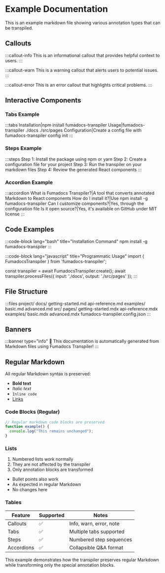 # Example Documentation

This is an example markdown file showing various annotation types that can be transpiled.

## Callouts

:::callout-info
This is an informational callout that provides helpful context to users.
:::

:::callout-warn
This is a warning callout that alerts users to potential issues.
:::

:::callout-error
This is an error callout that highlights critical problems.
:::

## Interactive Components

### Tabs Example

:::tabs
Installation|npm install fumadocs-transpiler
Usage|fumadocs-transpiler ./docs ./src/pages
Configuration|Create a config file with fumadocs-transpiler config init
:::

### Steps Example

:::steps
Step 1: Install the package using npm or yarn
Step 2: Create a configuration file for your project
Step 3: Run the transpiler on your markdown files
Step 4: Review the generated React components
:::

### Accordion Example

:::accordion
What is Fumadocs Transpiler?|A tool that converts annotated Markdown to React components
How do I install it?|Use npm install -g fumadocs-transpiler
Can I customize components?|Yes, through the configuration file
Is it open source?|Yes, it's available on GitHub under MIT license
:::

## Code Examples

:::code-block lang="bash" title="Installation Command"
npm install -g fumadocs-transpiler
:::

:::code-block lang="javascript" title="Programmatic Usage"
import { FumadocsTranspiler } from 'fumadocs-transpiler';

const transpiler = await FumadocsTranspiler.create();
await transpiler.processFiles({
input: './docs',
output: './src/pages'
});
:::

## File Structure

:::files
project/
docs/
getting-started.md
api-reference.md
examples/
basic.md
advanced.md
src/
pages/
getting-started.mdx
api-reference.mdx
examples/
basic.mdx
advanced.mdx
fumadocs-transpiler.config.json
:::

## Banners

:::banner type="info"
📢 This documentation is automatically generated from Markdown files using Fumadocs Transpiler!
:::

## Regular Markdown

All regular Markdown syntax is preserved:

- **Bold text**
- _Italic text_
- `Inline code`
- [Links](https://example.com)

### Code Blocks (Regular)

```javascript
// Regular markdown code blocks are preserved
function example() {
  console.log("This remains unchanged");
}
```

### Lists

1. Numbered lists work normally
2. They are not affected by the transpiler
3. Only annotation blocks are transformed

- Bullet points also work
- As expected in regular Markdown
- No changes here

### Tables

| Feature    | Supported | Notes                   |
| ---------- | --------- | ----------------------- |
| Callouts   | ✅        | Info, warn, error, note |
| Tabs       | ✅        | Multiple tabs supported |
| Steps      | ✅        | Numbered step sequences |
| Accordions | ✅        | Collapsible Q&A format  |

This example demonstrates how the transpiler preserves regular Markdown while transforming only the special annotation blocks.
